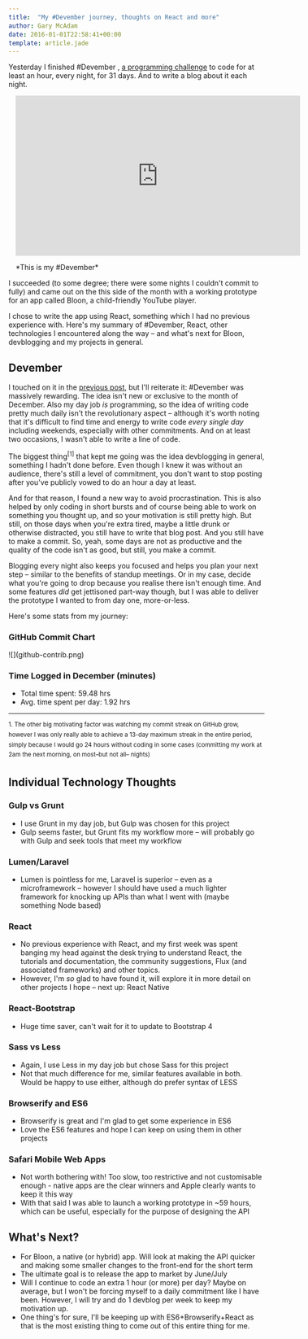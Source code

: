 ```yaml
---
title:  "My #Devember journey, thoughts on React and more"
author: Gary McAdam
date: 2016-01-01T22:58:41+00:00
template: article.jade
---
```


Yesterday I finished #Devember <span class="more"></span>, [a programming challenge](/articles/devember) to code for at least an hour, every night, for 31 days. And to write a blog about it each night.

<div class="img-cap" style="margin: 1em;">
    <iframe style="display: block; margin: 1em auto;" width="560" height="315" src="https://www.youtube.com/embed/9DCdCoQ49u8" frameborder="0" allowfullscreen></iframe>
    *This is my #Devember*
</div>

I succeeded (to some degree; there were some nights I couldn't commit to fully) and came out on the this side of the month with a working prototype for an app called Bloon, a child-friendly YouTube player.

I chose to write the app using React, something which I had no previous experience with. Here's my summary of #Devember, React, other technologies I encountered along the way &ndash; and what's next for Bloon, devblogging and my projects in general.

## Devember

I touched on it in the [previous post](/articles/devember-31), but I'll reiterate it: #Devember was massively rewarding. The idea isn't new or exclusive to the month of December. Also my day job *is* programming, so the idea of writing code pretty much daily isn't the revolutionary aspect &ndash; although it's worth noting that it's difficult to find time and energy to write code *every single day* including weekends, especially with other commitments. And on at least two occasions, I wasn't able to write a line of code.

The biggest thing<sup>[1]</sup> that kept me going was the idea devblogging in general, something I hadn't done before. Even though I knew it was without an audience, there's still a level of commitment, you don't want to stop posting after you've publicly vowed to do an hour a day at least.

And for that reason, I found a new way to avoid procrastination. This is also helped by only coding in short bursts and of course being able to work on something you thought up, and so your motivation is still pretty high. But still, on those days when you're extra tired, maybe a little drunk or otherwise distracted, you still have to write that blog post. And you still have to make a commit. So, yeah, some days are not as productive and the quality of the code isn't as good, but still, you make a commit.

Blogging every night also keeps you focused and helps you plan your next step &ndash; similar to the benefits of standup meetings. Or in my case, decide what you're going to drop because you realise there isn't enough time. And some features *did* get jettisoned part-way though, but I was able to deliver the prototype I wanted to from day one, more-or-less.

Here's some stats from my journey:

### GitHub Commit Chart

<div class="img-responsive">
![](github-contrib.png)
</div>

### Time Logged in December (minutes)

<script src="//cdnjs.cloudflare.com/ajax/libs/moment.js/2.10.6/moment.min.js"></script>
<script src="//cdnjs.cloudflare.com/ajax/libs/underscore.js/1.8.3/underscore-min.js"></script>
<script src="//cdnjs.cloudflare.com/ajax/libs/Chart.js/1.0.2/Chart.min.js"></script>
<canvas id="chart-time-logged" width="960" style="max-width: 100%; height: 200px; min-height: 100px;"></canvas>
<script>
    var rawData = [{"id":1,"note":"document coding","start":"2015-12-01 20:23:52 +0000","end":"2015-12-01 20:24:05 +0000","sheet":"bloon"},{"id":2,"note":"setup","start":"2015-12-01 20:24:11 +0000","end":"2015-12-01 20:31:33 +0000","sheet":"bloon"},{"id":3,"note":"setup","start":"2015-12-01 22:00:33 +0000","end":"2015-12-01 22:58:10 +0000","sheet":"bloon"},{"id":4,"note":"setup","start":"2015-12-02 21:49:36 +0000","end":"2015-12-03 01:49:37 +0000","sheet":"bloon"},{"id":5,"note":"","start":"2015-12-03 22:35:49 +0000","end":"2015-12-03 23:43:17 +0000","sheet":"bloon"},{"id":6,"note":"","start":"2015-12-05 00:23:33 +0000","end":"2015-12-05 00:31:57 +0000","sheet":"bloon"},{"id":7,"note":"","start":"2015-12-05 00:45:07 +0000","end":"2015-12-05 03:34:01 +0000","sheet":"bloon"},{"id":8,"note":"","start":"2015-12-06 02:23:02 +0000","end":"2015-12-06 03:11:30 +0000","sheet":"bloon"},{"id":9,"note":"","start":"2015-12-07 00:16:30 +0000","end":"2015-12-07 01:37:01 +0000","sheet":"bloon"},{"id":10,"note":"","start":"2015-12-07 23:17:14 +0000","end":"2015-12-08 00:54:46 +0000","sheet":"bloon"},{"id":11,"note":"","start":"2015-12-08 23:34:24 +0000","end":"2015-12-09 01:30:57 +0000","sheet":"bloon"},{"id":12,"note":"","start":"2015-12-09 23:14:16 +0000","end":"2015-12-10 00:44:18 +0000","sheet":"bloon"},{"id":13,"note":"","start":"2015-12-11 01:42:25 +0000","end":"2015-12-11 03:12:24 +0000","sheet":"bloon"},{"id":14,"note":"","start":"2015-12-12 23:51:05 +0000","end":"2015-12-13 02:37:03 +0000","sheet":"bloon"},{"id":15,"note":"","start":"2015-12-13 22:39:51 +0000","end":"2015-12-14 00:56:27 +0000","sheet":"bloon"},{"id":16,"note":"","start":"2015-12-14 23:09:05 +0000","end":"2015-12-15 01:17:34 +0000","sheet":"bloon"},{"id":17,"note":"","start":"2015-12-15 23:26:38 +0000","end":"2015-12-15 23:53:58 +0000","sheet":"bloon"},{"id":18,"note":"","start":"2015-12-16 21:22:53 +0000","end":"2015-12-16 22:43:18 +0000","sheet":"bloon"},{"id":19,"note":"","start":"2015-12-16 23:23:38 +0000","end":"2015-12-17 00:42:16 +0000","sheet":"bloon"},{"id":20,"note":"","start":"2015-12-17 21:41:42 +0000","end":"2015-12-18 00:06:14 +0000","sheet":"bloon"},{"id":21,"note":"","start":"2015-12-19 01:13:12 +0000","end":"2015-12-19 02:17:22 +0000","sheet":"bloon"},{"id":22,"note":"","start":"2015-12-20 10:50:17 +0000","end":"2015-12-20 12:25:05 +0000","sheet":"bloon"},{"id":23,"note":"","start":"2015-12-20 16:13:28 +0000","end":"2015-12-20 18:55:34 +0000","sheet":"bloon"},{"id":24,"note":"","start":"2015-12-20 22:56:11 +0000","end":"2015-12-20 23:41:56 +0000","sheet":"bloon"},{"id":25,"note":"","start":"2015-12-22 00:06:27 +0000","end":"2015-12-22 01:00:04 +0000","sheet":"bloon"},{"id":27,"note":"","start":"2015-12-23 00:06:00 +0000","end":"2015-12-23 01:45:49 +0000","sheet":"bloon"},{"id":28,"note":"","start":"2015-12-23 15:24:15 +0000","end":"2015-12-23 16:08:46 +0000","sheet":"bloon"},{"id":29,"note":"","start":"2015-12-23 22:44:30 +0000","end":"2015-12-23 23:29:22 +0000","sheet":"bloon"},{"id":33,"note":"","start":"2015-12-25 23:11:29 +0000","end":"2015-12-26 00:40:46 +0000","sheet":"bloon"},{"id":34,"note":"","start":"2015-12-26 23:20:48 +0000","end":"2015-12-27 01:10:23 +0000","sheet":"bloon"},{"id":35,"note":"","start":"2015-12-28 01:13:10 +0000","end":"2015-12-28 02:37:44 +0000","sheet":"bloon"},{"id":36,"note":"","start":"2015-12-29 00:16:23 +0000","end":"2015-12-29 05:40:44 +0000","sheet":"bloon"},{"id":37,"note":"","start":"2015-12-30 01:12:06 +0000","end":"2015-12-30 04:04:31 +0000","sheet":"bloon"},{"id":38,"note":"","start":"2015-12-31 00:31:07 +0000","end":"2015-12-31 05:15:55 +0000","sheet":"bloon"},{"id":39,"note":"","start":"2015-12-31 22:54:40 +0000","end":"2016-01-01 00:11:46 +0000","sheet":"bloon"}],
        data = {
            labels: ["2015-12-01","2015-12-02","2015-12-03","2015-12-04","2015-12-05","2015-12-06","2015-12-07","2015-12-08","2015-12-09","2015-12-10","2015-12-11","2015-12-12","2015-12-13","2015-12-14","2015-12-15","2015-12-16","2015-12-17","2015-12-18","2015-12-19","2015-12-20","2015-12-21","2015-12-22","2015-12-23","2015-12-24","2015-12-25","2015-12-26","2015-12-27","2015-12-28","2015-12-29","2015-12-30","2015-12-31"],
            datasets: [{
                label: "Time Logged (mins)",
                fillColor: "rgba(151,187,205,0.2)",
                strokeColor: "rgba(151,187,205,1)",
                pointColor: "rgba(151,187,205,1)",
                pointStrokeColor: "#fff",
                pointHighlightFill: "#fff",
                pointHighlightStroke: "rgba(151,187,205,1)",
                data: []
            }]
        };
    var totalTime = 0;
    _.each(data.labels, function(label) {
        var labelDate = moment(label),
            labelTime = 0;
        _.each(rawData, function(item) {
            var start = moment(item.start),
                end = moment(item.end),
                diff = end.diff(start, 'minutes');
            if (start.isSame(labelDate, 'd')) {
                labelTime += diff;
                totalTime += diff;
            }
        });
        data.datasets[0].data.push(labelTime);
    });
    Chart.types.Line.extend({
        name: "LineAlt",
        initialize: function(data){
            Chart.types.Line.prototype.initialize.apply(this, arguments);
            var xLabels = this.scale.xLabels;
            for (var i = 0; i < xLabels.length; i++)
                xLabels[i] = moment(xLabels[i]).format('ddd Do');
        }
    });
    new Chart(document.getElementById('chart-time-logged').getContext("2d")).LineAlt(data, {
        scaleShowLabels: false,
        scaleShowGridLines : true,
        scaleGridLineColor : "rgba(0,0,0,.05)",
        scaleGridLineWidth : 1,
        scaleShowHorizontalLines: false,
        scaleShowVerticalLines: false,
        bezierCurve : true,
        bezierCurveTension : 0.5,
        pointDot : false,
        datasetStroke : true,
        datasetStrokeWidth : 1,
        datasetFill : true
    });
</script>

 - Total time spent: <script>document.write((totalTime/60).toFixed(2))</script><noscript>59.48</noscript> hrs
 - Avg. time spent per day: <script>document.write(((totalTime/60)/31).toFixed(2))</script><noscript>1.92</noscript> hrs
____

<sup>1. The other big motivating factor was watching my commit streak on GitHub grow, however I was only really able to achieve a 13-day maximum streak in the entire period, simply because I would go 24 hours without coding in some cases (committing my work at 2am the next morning, on most&ndash;but not all&ndash; nights)</sup>

## Individual Technology Thoughts

### Gulp vs Grunt

 - I use Grunt in my day job, but Gulp was chosen for this project
 - Gulp seems faster, but Grunt fits my workflow more &ndash; will probably go with Gulp and seek tools that meet my workflow

### Lumen/Laravel

 - Lumen is pointless for me, Laravel is superior &ndash; even as a microframework &ndash; however I should have used a much lighter framework for knocking up APIs than what I went with (maybe something Node based)

### React

 - No previous experience with React, and my first week was spent banging my head against the desk trying to understand React, the tutorials and documentation, the community suggestions, Flux (and associated frameworks) and other topics.
 - However, I'm *so* glad to have found it, will explore it in more detail on other projects I hope &ndash; next up: React Native

### React-Bootstrap

 - Huge time saver, can't wait for it to update to Bootstrap 4

### Sass vs Less

 - Again, I use Less in my day job but chose Sass for this project
 - Not that much difference for me, similar features available in both. Would be happy to use either, although do prefer syntax of LESS

### Browserify and ES6

 - Browserify is great and I'm glad to get some experience in ES6
 - Love the ES6 features and hope I can keep on using them in other projects

### Safari Mobile Web Apps

 - Not worth bothering with! Too slow, too restrictive and not customisable enough - native apps are the clear winners and Apple clearly wants to keep it this way
 - With that said I was able to launch a working prototype in ~<script>document.write((totalTime/60).toFixed())</script><noscript>59</noscript> hours, which can be useful, especially for the purpose of designing the API

## What's Next?

 - For Bloon, a native (or hybrid) app. Will look at making the API quicker and making some smaller changes to the front-end for the short term
 - The ultimate goal is to release the app to market by June/July
 - Will I continue to code an extra 1 hour (or more) per day? Maybe on average, but I won't be forcing myself to a daily commitment like I have been. However, I will try and do 1 devblog per week to keep my motivation up.
 - One thing's for sure, I'll be keeping up with ES6+Browserify+React as that is the most existing thing to come out of this entire thing for me.